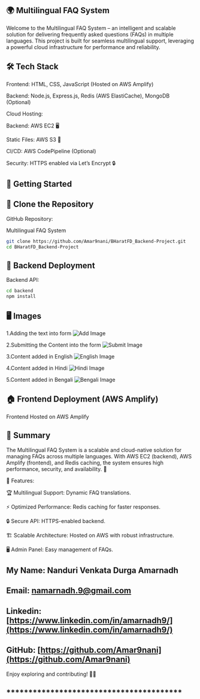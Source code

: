 ## 🌍 Multilingual FAQ System

Welcome to the Multilingual FAQ System – an intelligent and scalable solution for delivering frequently asked questions (FAQs) in multiple languages. This project is built for seamless multilingual support, leveraging a powerful cloud infrastructure for performance and reliability. 

## 🛠️ Tech Stack

Frontend: HTML, CSS, JavaScript (Hosted on AWS Amplify)

Backend: Node.js, Express.js, Redis (AWS ElastiCache), MongoDB (Optional)

Cloud Hosting:

Backend: AWS EC2 🖥️

Static Files: AWS S3 📂

CI/CD: AWS CodePipeline (Optional)

Security: HTTPS enabled via Let’s Encrypt 🔒

## 🚀 Getting Started

## 👅 Clone the Repository

GitHub Repository:

Multilingual FAQ System
```bash
git clone https://github.com/Amar9nani/BHaratFD_Backend-Project.git
cd BHaratFD_Backend-Project
```

## 👖 Backend Deployment

Backend API:
```bash
cd backend
npm install
```
## 🖥️ Images
1.Adding the text into form
![Add Image](/Screenshots/1.adding_content.png)

2.Submitting the Content into the form
![Submit Image](/Screenshots/2.submitting_content.png)

3.Content added in English
![English Image](/Screenshots/3.english.png)

4.Content added in Hindi
![Hindi Image](/Screenshots/3.rename.png)

5.Content added in Bengali
![Bengali Image](/Screenshots/3.Bengali.png)




## 🏠 Frontend Deployment (AWS Amplify)

Frontend Hosted on AWS Amplify

## 📌 Summary

The Multilingual FAQ System is a scalable and cloud-native solution for managing FAQs across multiple languages. With AWS EC2 (backend), AWS Amplify (frontend), and Redis caching, the system ensures high performance, security, and availability. 🚀

🎯 Features:

🏆 Multilingual Support: Dynamic FAQ translations.

⚡ Optimized Performance: Redis caching for faster responses.

🔒 Secure API: HTTPS-enabled backend.

🏗️ Scalable Architecture: Hosted on AWS with robust infrastructure.

🖥️ Admin Panel: Easy management of FAQs.

## My Name: Nanduri Venkata Durga Amarnadh
## Email: [namarnadh.9@gmail.com](namarnadh.9@gmail.com)
## Linkedin: [https://www.linkedin.com/in/amarnadh9/](https://www.linkedin.com/in/amarnadh9/)
## GitHub: [https://github.com/Amar9nani](https://github.com/Amar9nani) 


Enjoy exploring and contributing! 🚀🔥
## ****************************************
